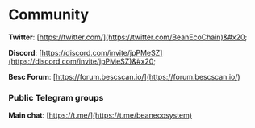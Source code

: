 # Community

**Twitter**: [https://twitter.com/](https://twitter.com/BeanEcoChain)&#x20;

**Discord**: [https://discord.com/invite/jpPMeSZ](https://discord.com/invite/jpPMeSZ)&#x20;

**Besc Forum**: [https://forum.bescscan.io/](https://forum.bescscan.io/)

### Public Telegram groups

**Main chat**: [https://t.me/](https://t.me/beanecosystem)
